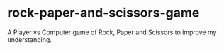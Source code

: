 # rock-paper-and-scissors-game
A Player vs Computer game of Rock, Paper and Scissors to improve my understanding.
